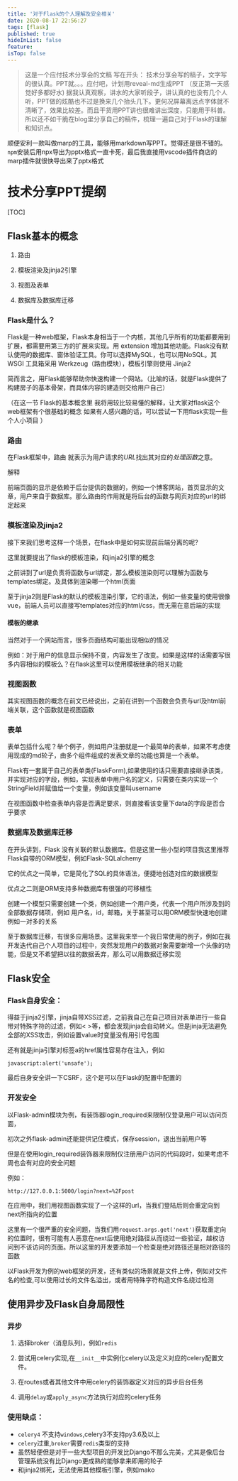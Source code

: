 ```yaml
---
title: '对于Flask的个人理解及安全相关'
date: 2020-08-17 22:56:27
tags: [flask]
published: true
hideInList: false
feature: 
isTop: false
---
```

> 这是一个应付技术分享会的文稿
> 写在开头：
> 技术分享会写的稿子，文字写的很认真。PPT就。。。应付吧，计划用reveal-md生成PPT （反正第一天感觉好多都好水)  据我认真观察，讲水的大家听段子，讲认真的也没有几个人听，PPT做的炫酷也不过是换来几个抬头几下。更何况屏幕离远点字体就不清晰了，效果比较差。而且干货用PPT讲也很难讲出深度，只能用于科普。所以还不如干脆在blog里分享自己的稿件，梳理一遍自己对于Flask的理解和知识点。


顺便安利一款叫做marp的工具，能够用markdown写PPT。觉得还是很不错的。`npm`安装后用npx导出为pptx格式一直卡死，最后我直接用vscode插件商店的marp插件就很快导出来了pptx格式
# 技术分享PPT提纲

[TOC]



## Flask基本的概念

1. 路由

2. 模板渲染及jinja2引擎

3. 视图及表单

4. 数据库及数据库迁移

### Flask是什么？

Flask是一种web框架，Flask本身相当于一个内核，其他几乎所有的功能都要用到扩展，都需要用第三方的扩展来实现。用 extension 增加其他功能。Flask没有默认使用的数据库、窗体验证工具。你可以选择MySQL，也可以用NoSQL。其 WSGI 工具箱采用 Werkzeug（路由模块），模板引擎则使用 Jinja2 

简而言之，用Flask能够帮助你快速构建一个网站。（比喻的话，就是Flask提供了构建房子的基本骨架，而具体内容的建造则交给用户自己）

（在这一节 Flask的基本概念里 我将用较比较易懂的解释，让大家对flask这个web框架有个很基础的概念 如果有人感兴趣的话，可以尝试一下用flask实现一些个人小项目 ）

### 路由

在Flask框架中，路由 就表示为用户请求的*URL*找出其对应的*处理函数*之意。

解释

前端页面的显示是依赖于后台提供的数据的，例如一个博客网站，首页显示的文章，用户来自于数据库。那么路由的作用就是将后台的函数与网页对应的url的绑定起来

### 模板渲染及jinja2

接下来我们思考这样一个场景，在flask中是如何实现前后端分离的呢?

这里就要提出了flask的模板渲染，和jinja2引擎的概念

之前讲到了url是负责将函数与url绑定，那么模板渲染则可以理解为函数与templates绑定。及具体到渲染哪一个html页面

至于jinja2则是Flask的默认的模板渲染引擎，它的语法，例如一些变量的使用很像vue，前端人员可以直接写templates对应的html/css，而无需在意后端的实现

#### 模板的继承

当然对于一个网站而言，很多页面结构可能出现相似的情况

例如：对于用户的信息显示保持不变，内容发生了改变。如果是这样的话需要写很多内容相似的模板么？在flask这里可以使用模板继承的相关功能

### 视图函数

其实视图函数的概念在前文已经说出，之前在讲到一个函数会负责与url及html前端关联，这个函数就是视图函数

### 表单

表单包括什么呢？举个例子，例如用户注册就是一个最简单的表单，如果不考虑使用现成的md轮子，由多个组件组成的发表文章的功能也算是一个表单。

Flask有一套属于自己的表单类(FlaskForm),如果使用的话只需要直接继承该类，并实现对应的字段，例如，实现表单中用户名的定义，只需要在类内实现一个StringField并赋值给一个变量，例如该变量叫username

在视图函数中检查表单内容是否满足要求，则直接看该变量下data的字段是否合乎要求

### 数据库及数据库迁移

在开头讲到，Flask 没有关联的默认数据库。但是这里一些小型的项目我这里推荐Flask自带的ORM模型，例如Flask-SQLalchemy

它的优点之一简单，它是简化了SQL的具体语法，便捷地创造对应的数据模型

优点之二则是ORM支持多种数据库有很强的可移植性

创建一个模型只需要创建一个类，例如创建一个用户类，代表一个用户所涉及到的全部数据存储项，例如 用户名，id，邮箱，关于甚至可以用ORM模型快速地创建例如一对多的关系



至于数据库迁移，有很多应用场景。这里我来举一个我日常使用的例子，例如在我开发迭代自己个人项目的过程中，突然发现用户的数据对象需要新增一个头像的功能，但是又不希望把以往的数据丢弃，那么可以用数据迁移实现






## Flask安全

### Flask自身安全：

得益于jinja2引擎，jinja自带XSS过滤，之前我自己在自己项目对表单进行一些自带对特殊字符的过滤，例如< >等，都会发现jinja会自动转义。但是jinja无法避免全部的XSS攻击，例如设置value时变量没有用引号包围

还有就是jinja引擎对标签a的href属性容易存在注入，例如

`javascript:alert('unsafe');`



最后自身安全讲一下CSRF，这个是可以在Flask的配置中配置的



### 开发安全

以Flask-admin模块为例，有装饰器login_required来限制仅登录用户可以访问页面，

初次之外flask-admin还能提供记住模式，保存session，退出当前用户等



但是在使用login_required装饰器来限制仅注册用户访问的代码段时，如果考虑不周也会有对应的安全问题

例如：

`http://127.0.0.1:5000/login?next=%2Fpost`

在应用中，我们用视图函数实现了一个这样的url，当我们登陆后则会重定向到next所指向的位置

这里有一个很严重的安全问题，当我们用`request.args.get('next')`获取重定向的位置时，很有可能有人恶意在next后使用绝对路径从而绕过一些验证，越权访问到不该访问的页面。所以这里的开发要添加一个检查是绝对路径还是相对路径的函数

以Flask开发为例的web框架的开发，还有类似的场景就是文件上传，例如对文件名的检查,可以使用过长的文件名溢出，或者用特殊字符构造文件名绕过检测


## 使用异步及Flask自身局限性

### 异步

1. 选择broker（消息队列)，例如`redis `

2. 尝试用celery实现,在`__init__`中实例化celery以及定义对应的celery配置文件。
3. 在routes或者其他文件中用celery的装饰器定义对应的异步后台任务

4. 调用`delay`或`apply_async`方法执行对应的celery任务 



### 使用缺点：

- `celery4` 不支持`windows`,celery3不支持py3.6及以上
- `celery`过重,`broker`需要`redis`类型的支持
- 虽然轻便但是对于一些大型项目的开发比Django不那么完美，尤其是像后台管理系统没有比Django更成熟的能够拿来即用的轮子
- 和jinja2绑死，无法使用其他模板引擎，例如mako